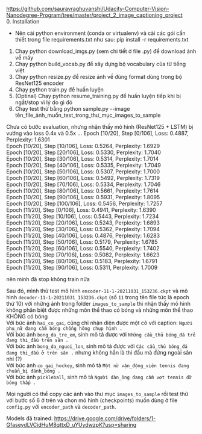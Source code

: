 https://github.com/sauravraghuvanshi/Udacity-Computer-Vision-Nanodegree-Program/tree/master/project_2_image_captioning_project  
0. Installation
- Nên cài python environment (conda or virtualenv) và cài các gói cần thiết trong file requirements.txt như sau:
    pip install -r requirements.txt

1. Chạy python download_imgs.py (xem chi tiết ở file .py) để download ảnh về máy
2. Chạy python build_vocab.py để xây dựng bộ vocabulary của từ tiếng việt
3. Chạy python resize.py để resize ảnh về đúng format dùng trong bộ ResNet125 encoder
4. Chạy python train.py để huấn luyện 
5. (Optinal) Chạy python resume_training.py để huấn luyện tiếp khi bị ngắt/stop vì lý do gì đó
6. Chạy test thử bằng python sample.py --image tên_file_ảnh_muốn_test_trong_thư_mục_images_to_sample

Chưa có bước evaluation, nhưng nhận thấy mô hình (ResNet125 + LSTM) bị vướng vào loss 0.4x và 0.5x
...
Epoch [10/20], Step [0/106], Loss: 0.4887, Perplexity: 1.6301               
Epoch [10/20], Step [10/106], Loss: 0.5264, Perplexity: 1.6929  
Epoch [10/20], Step [20/106], Loss: 0.5330, Perplexity: 1.7040  
Epoch [10/20], Step [30/106], Loss: 0.5314, Perplexity: 1.7014  
Epoch [10/20], Step [40/106], Loss: 0.5335, Perplexity: 1.7049  
Epoch [10/20], Step [50/106], Loss: 0.5307, Perplexity: 1.7000  
Epoch [10/20], Step [60/106], Loss: 0.5492, Perplexity: 1.7319  
Epoch [10/20], Step [70/106], Loss: 0.5334, Perplexity: 1.7046  
Epoch [10/20], Step [80/106], Loss: 0.5661, Perplexity: 1.7614  
Epoch [10/20], Step [90/106], Loss: 0.5931, Perplexity: 1.8095  
Epoch [10/20], Step [100/106], Loss: 0.5456, Perplexity: 1.7257  
Epoch [11/20], Step [0/106], Loss: 0.4941, Perplexity: 1.6390  
Epoch [11/20], Step [10/106], Loss: 0.5443, Perplexity: 1.7234  
Epoch [11/20], Step [20/106], Loss: 0.5243, Perplexity: 1.6893  
Epoch [11/20], Step [30/106], Loss: 0.5362, Perplexity: 1.7094  
Epoch [11/20], Step [40/106], Loss: 0.4876, Perplexity: 1.6283  
Epoch [11/20], Step [50/106], Loss: 0.5179, Perplexity: 1.6785  
Epoch [11/20], Step [60/106], Loss: 0.5540, Perplexity: 1.7402  
Epoch [11/20], Step [70/106], Loss: 0.5082, Perplexity: 1.6623  
Epoch [11/20], Step [80/106], Loss: 0.5183, Perplexity: 1.6791  
Epoch [11/20], Step [90/106], Loss: 0.5311, Perplexity: 1.7009  

nên mình đã stop không train nữa 

Sau đó, mình thử test mô hình `encoder-11-1-20211031_153236.ckpt` và mô hình `decoder-11-1-20211031_153236.ckpt` (số `11` trong tên file tức là epoch thứ 10) với những ảnh trong folder `images_to_sample` thì nhận thấy mô hình không phân biệt được những môn thể thao có bóng và những môn thể thao KHÔNG có bóng  
Với bức ảnh `hai_co_gai`, cũng chỉ nhận diện được một cô với caption: `Người phụ_nữ đang cầm bóng chống hông chụp hình .`  
Với bức ảnh `bong_da_tre_em`, sinh mô tả được với `Những cầu_thủ bóng_đá trẻ đang thi_đấu trên sân .`  
Với bức ảnh `bong_da_nguoi_lon`, sinh mô tả được với `Các cầu_thủ bóng_đá đang thi_đấu ở trên sân .` nhưng không hẳn là thi đấu mà đứng ngoài sân nhỉ (?)  
Với bức ảnh `co_gai_hockey`, sinh mô tả `Một nữ vận_động_viên tennis đang chuẩn_bị đánh_bóng .`  
Với bức ảnh `pickleball`, sinh mô tả `Người đàn_ông đang cầm vợt tennis đỡ bóng thấp .`  

Mọi người có thể copy các ảnh vào thư mục `images_to_sample` rồi test thử với bước số 6 ở trên và chọn mô hình (checkpoints) muốn dùng ở file `config.py` với `encoder_path` và `decoder_path`.

Models đã trained: https://drive.google.com/drive/folders/1-GfaseydLVCidHuM8qttxD_uYUydwzpK?usp=sharing
